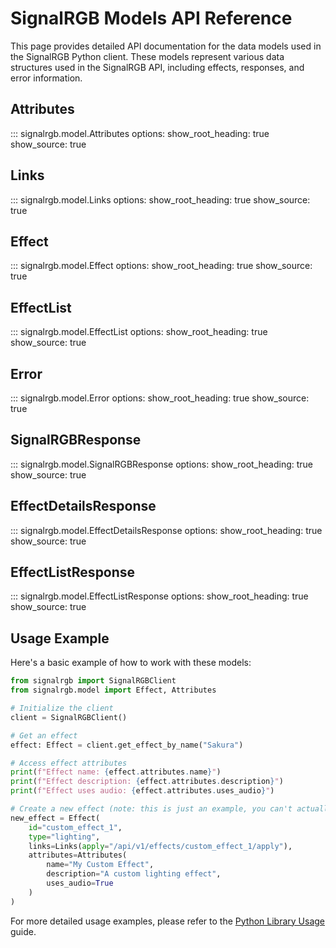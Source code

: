 # SignalRGB Models API Reference

This page provides detailed API documentation for the data models used in the SignalRGB Python client. These models represent various data structures used in the SignalRGB API, including effects, responses, and error information.

## Attributes

::: signalrgb.model.Attributes
    options:
      show_root_heading: true
      show_source: true

## Links

::: signalrgb.model.Links
    options:
      show_root_heading: true
      show_source: true

## Effect

::: signalrgb.model.Effect
    options:
      show_root_heading: true
      show_source: true

## EffectList

::: signalrgb.model.EffectList
    options:
      show_root_heading: true
      show_source: true

## Error

::: signalrgb.model.Error
    options:
      show_root_heading: true
      show_source: true

## SignalRGBResponse

::: signalrgb.model.SignalRGBResponse
    options:
      show_root_heading: true
      show_source: true

## EffectDetailsResponse

::: signalrgb.model.EffectDetailsResponse
    options:
      show_root_heading: true
      show_source: true

## EffectListResponse

::: signalrgb.model.EffectListResponse
    options:
      show_root_heading: true
      show_source: true

## Usage Example

Here's a basic example of how to work with these models:

```python
from signalrgb import SignalRGBClient
from signalrgb.model import Effect, Attributes

# Initialize the client
client = SignalRGBClient()

# Get an effect
effect: Effect = client.get_effect_by_name("Sakura")

# Access effect attributes
print(f"Effect name: {effect.attributes.name}")
print(f"Effect description: {effect.attributes.description}")
print(f"Effect uses audio: {effect.attributes.uses_audio}")

# Create a new effect (note: this is just an example, you can't actually create new effects via the API)
new_effect = Effect(
    id="custom_effect_1",
    type="lighting",
    links=Links(apply="/api/v1/effects/custom_effect_1/apply"),
    attributes=Attributes(
        name="My Custom Effect",
        description="A custom lighting effect",
        uses_audio=True
    )
)
```

For more detailed usage examples, please refer to the [Python Library Usage](../usage/library.md) guide.
